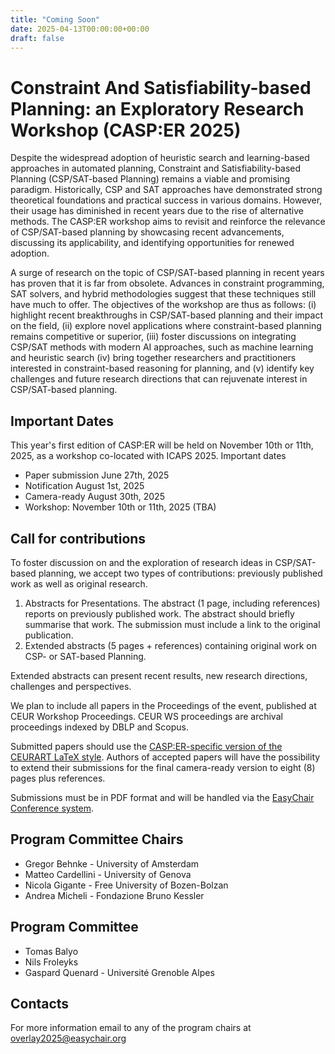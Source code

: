 ```yaml
---
title: "Coming Soon"
date: 2025-04-13T00:00:00+00:00
draft: false
---
```



# Constraint And Satisfiability-based Planning: an Exploratory Research Workshop (CASP:ER 2025)

Despite the widespread adoption of heuristic search and learning-based approaches in automated planning, Constraint and Satisfiability-based Planning (CSP/SAT-based Planning) remains a viable and promising paradigm. Historically, CSP and SAT approaches have demonstrated strong theoretical foundations and practical success in various domains. However, their usage has diminished in recent years due to the rise of alternative methods. The CASP:ER workshop aims to revisit and reinforce the relevance of CSP/SAT-based planning by showcasing recent advancements, discussing its applicability, and identifying opportunities for renewed adoption.

A surge of research on the topic of CSP/SAT-based planning in recent years has proven that it is far from obsolete. Advances in constraint programming, SAT solvers, and hybrid methodologies suggest that these techniques still have much to offer.
The objectives of the workshop are thus as follows: (i) highlight recent breakthroughs in CSP/SAT-based planning and their impact on the field, (ii) explore novel applications where constraint-based planning remains competitive or superior, (iii) foster discussions on integrating CSP/SAT methods with modern AI approaches, such as machine learning and heuristic search (iv) bring together researchers and practitioners interested in constraint-based reasoning for planning, and (v) identify key challenges and future research directions that can rejuvenate interest in CSP/SAT-based planning.



## Important Dates
This year's first edition of CASP:ER will be held on November 10th or 11th, 2025, as a workshop co-located with ICAPS 2025.
Important dates
 - Paper submission June 27th, 2025
 - Notification    	August 1st, 2025
 - Camera-ready    	August 30th, 2025
 - Workshop: November 10th or 11th, 2025 (TBA)

## Call for contributions

To foster discussion on and the exploration of research ideas in CSP/SAT-based planning, we accept two types of contributions: previously published work as well as original research.

1. Abstracts for Presentations. The abstract (1 page, including references) reports on previously published work. The abstract should briefly summarise that work. The submission must include a link to the original publication.
2. Extended abstracts  (5 pages + references) containing original work on CSP- or SAT-based Planning.

Extended abstracts can present recent results, new research directions, challenges and perspectives.

We plan to include all papers in the Proceedings of the event, published at CEUR Workshop Proceedings. CEUR WS proceedings are archival proceedings indexed by DBLP and Scopus.
 
Submitted papers should use the [CASP:ER-specific version of the CEURART LaTeX style](https://icaps25.icaps-conference.org/files/ceur-casper.zip). Authors of accepted papers will have the possibility to extend their submissions for the final camera-ready version to eight (8) pages plus references.

Submissions must be in PDF format and will be handled via the [EasyChair Conference system](https://easychair.org/my/conference?conf=casper2025).

## Program Committee Chairs
 
- Gregor Behnke - University of Amsterdam
- Matteo Cardellini - University of Genova
- Nicola Gigante - Free University of Bozen-Bolzan
- Andrea Micheli - Fondazione Bruno Kessler

## Program Committee

- Tomas Balyo
- Nils Froleyks
- Gaspard Quenard - Université Grenoble Alpes


## Contacts

For more information email to any of the program chairs at [overlay2025@easychair.org](mailto:overlay2025@easychair.org)
